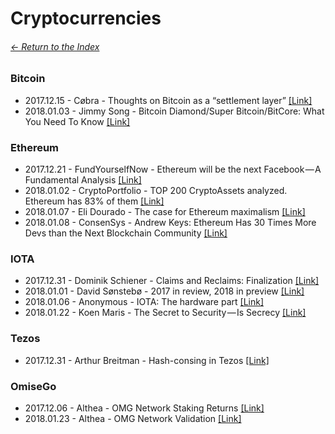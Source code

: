 # Cryptocurrencies

###### [<- Return to the Index](/README.md)

### Bitcoin

* 2017.12.15 - Cøbra - Thoughts on Bitcoin as a “settlement layer” [[Link]](https://medium.com/@CobraBitcoin/thoughts-on-bitcoin-as-a-settlement-layer-c40cc1415815)
* 2018.01.03 - Jimmy Song - Bitcoin Diamond/Super Bitcoin/BitCore: What You Need To Know [[Link]](https://medium.com/@jimmysong/bitcoin-diamond-super-bitcoin-bitcore-what-you-need-to-know-f49c35688a39)

### Ethereum

* 2017.12.21 - FundYourselfNow - Ethereum will be the next Facebook — A Fundamental Analysis [[Link]](https://blog.goodaudience.com/ethereum-will-be-the-next-facebook-a-fundamental-analysis-bd484b2c2835)
* 2018.01.02 - CryptoPortfolio - TOP 200 CryptoAssets analyzed. Ethereum has 83% of them [[Link]](https://medium.com/@EthereumRussian/top-200-cryptoassets-analyzed-ethereum-has-83-of-them-5f99976381ff)
* 2018.01.07 - Eli Dourado - The case for Ethereum maximalism [[Link]](https://blog.elidourado.com/the-case-for-ethereum-maximalism-e6ec5dc7f7b2)
* 2018.01.08 - ConsenSys - Andrew Keys: Ethereum Has 30 Times More Devs than the Next Blockchain Community [[Link]](https://media.consensys.net/andrew-keys-ethereum-has-30-times-more-devs-than-the-next-blockchain-community-27980a5ddc09)

### IOTA

* 2017.12.31 - Dominik Schiener - Claims and Reclaims: Finalization [[Link]](https://blog.iota.org/claims-and-reclaims-finalization-e692844c505a)
* 2018.01.01 - David Sønstebø - 2017 in review, 2018 in preview [[Link]](https://blog.iota.org/2017-in-review-2018-in-preview-704177484ef0)
* 2018.01.06 - Anonymous - IOTA: The hardware part [[Link]](https://medium.com/@iotasuppoter/iota-the-hardware-part-a6100b5bb4d5)
* 2018.01.22 - Koen Maris - The Secret to Security — Is Secrecy [[Link]](https://blog.iota.org/the-secret-to-security-is-secrecy-d32b5b7f25ef)

### Tezos
* 2017.12.31 - Arthur Breitman - Hash-consing in Tezos [[Link]](https://hackernoon.com/hash-consing-in-tezos-e4a59eeea5cd)

### OmiseGo

* 2017.12.06 - Althea - OMG Network Staking Returns [[Link]](https://blog.omisego.network/omg-network-staking-returns-5744a23f4569)
* 2018.01.23 - Althea - OMG Network Validation [[Link]](https://blog.omisego.network/omg-network-validation-f935523086db)
